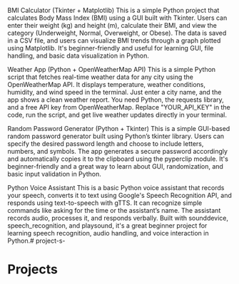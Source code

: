 BMI Calculator (Tkinter + Matplotlib) This is a simple Python project that calculates Body Mass Index (BMI) using a GUI built with Tkinter. Users can enter their weight (kg) and height (m), calculate their BMI, and view the category (Underweight, Normal, Overweight, or Obese). The data is saved in a CSV file, and users can visualize BMI trends through a graph plotted using Matplotlib. It's beginner-friendly and useful for learning GUI, file handling, and basic data visualization in Python.

Weather App (Python + OpenWeatherMap API) This is a simple Python script that fetches real-time weather data for any city using the OpenWeatherMap API. It displays temperature, weather conditions, humidity, and wind speed in the terminal. Just enter a city name, and the app shows a clean weather report. You need Python, the requests library, and a free API key from OpenWeatherMap. Replace "YOUR_API_KEY" in the code, run the script, and get live weather updates directly in your terminal.

Random Password Generator (Python + Tkinter) This is a simple GUI-based random password generator built using Python’s tkinter library. Users can specify the desired password length and choose to include letters, numbers, and symbols. The app generates a secure password accordingly and automatically copies it to the clipboard using the pyperclip module. It's beginner-friendly and a great way to learn about GUI, randomization, and basic input validation in Python.

Python Voice Assistant This is a basic Python voice assistant that records your speech, converts it to text using Google's Speech Recognition API, and responds using text-to-speech with gTTS. It can recognize simple commands like asking for the time or the assistant’s name. The assistant records audio, processes it, and responds verbally. Built with sounddevice, speech_recognition, and playsound, it's a great beginner project for learning speech recognition, audio handling, and voice interaction in Python.# project-s-

# Projects
